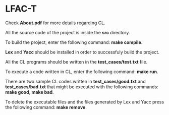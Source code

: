 # LFAC-T
Check **About.pdf** for more details regarding CL. 

All the source code of the project is inside the **src** directory.

To build the project, enter the following command: **make compile**. 

**Lex** and **Yacc** should be installed in order to successfuly build the project. 

All the CL programs should be written in the **test_cases/test.txt** file.

To execute a code written in CL, enter the following command: **make run**.

There are two sample CL codes written in **test_cases/good.txt** and **test_cases/bad.txt** that might be executed with the following commands: **make good**, **make bad**.

To delete the executable files and the files generated by Lex and Yacc press the following command: **make remove**.

